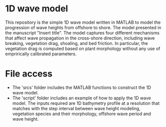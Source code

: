 # 1D wave model

This repository is the simple 1D wave model written in MATLAB to model the progression of wave heights from offshore to shore. The model presented in the manuscript "Insert title". The model captures four different mechanisms that affect wave propagation in the cross-shore direction, including wave breaking, vegetation drag, shoaling, and bed friction. In particular, the vegetation drag is computed based on plant morphology without any use of emprirically calibrated parameters. 

# File access
- The 'srcs' folder includes the MATLAB functions to construct the 1D wave model.
- The 'script' folder includes an example of how to apply the 1D wave model. The inputs required are 1D bathymetry profile at a resolution that matches with the step interval between wave height modeling, vegetation species and their morphology, offshore wave period and wave height. 
